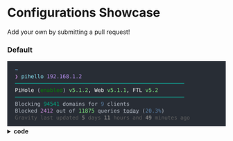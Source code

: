 # Configurations Showcase

Add your own by submitting a pull request!

### Default

<img src="docs/example_output.svg">
<details>
<summary><b>code</b></summary>

```
[cyan2]─────────────────────────────────────────────────────[]
[white]PiHole[] ([green4]{status}[]) [lightgreen]{core_current}[white], Web [lightgreen]{web_current}[white], FTL [lightgreen]{FTL_current}
[cyan2]─────────────────────────────────────────────────────[]
Blocking [darkcyan]{domains_being_blocked}[] domains for [steelblue]{unique_clients}[] clients
Blocked [fuchsia]{ads_blocked_today}[] out of [lightgreen]{dns_queries_today}[] queries [underline]today[] ([steelblue]{ads_percentage_today}%[])
[grey37]Gravity last updated [bold grey50]{gravity_last_updated.relative.days}[grey37] days [bold grey50]{gravity_last_updated.relative.hours}[grey37] hours and [bold grey50]{gravity_last_updated.relative.minutes}[grey37] minutes ago
```

</details>
